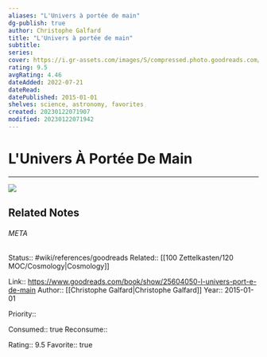 ```yaml
---
aliases: "L'Univers à portée de main"
dg-publish: true
author: Christophe Galfard
title: "L'Univers à portée de main"
subtitle: 
series: 
cover: https://i.gr-assets.com/images/S/compressed.photo.goodreads.com/books/1432646081l/25604050._SY475_.jpg
rating: 9.5
avgRating: 4.46
dateAdded: 2022-07-21
dateRead: 
datePublished: 2015-01-01
shelves: science, astronomy, favorites
created: 20230122071907
modified: 20230122071942
---
```

# L'Univers À Portée De Main
---
![](https://i.gr-assets.com/images/S/compressed.photo.goodreads.com/books/1432646081l/25604050._SY475_.jpg)

## Related Notes




###### META
Status:: #wiki/references/goodreads
Related:: [[100 Zettelkasten/120 MOC/Cosmology\|Cosmology]]

Link:: https://www.goodreads.com/book/show/25604050-l-univers-port-e-de-main
Author:: [[Christophe Galfard\|Christophe Galfard]]
Year:: 2015-01-01

Priority:: 

Consumed:: true
Reconsume:: 

Rating:: 9.5
Favorite:: true
